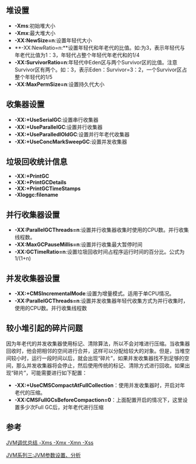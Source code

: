 ## 堆设置

- **-Xms**:初始堆大小
- **-Xmx**:最大堆大小
- **-XX:NewSize=n**:设置年轻代大小
- **-XX:NewRatio=n:**设置年轻代和年老代的比值。如:为3，表示年轻代与年老代比值为1：3，年轻代占整个年轻代年老代和的1/4
- **-XX:SurvivorRatio=n**:年轻代中Eden区与两个Survivor区的比值。注意Survivor区有两个。如：3，表示Eden：Survivor=3：2，一个Survivor区占整个年轻代的1/5
- **-XX:MaxPermSize=n**:设置持久代大小

## 收集器设置

- **-XX:+UseSerialGC**:设置串行收集器
- **-XX:+UseParallelGC**:设置并行收集器
- **-XX:+UseParalledlOldGC**:设置并行年老代收集器
- **-XX:+UseConcMarkSweepGC**:设置并发收集器

## 垃圾回收统计信息

- **-XX:+PrintGC**
- **-XX:+PrintGCDetails**
- **-XX:+PrintGCTimeStamps**
- **-Xloggc:filename**

## 并行收集器设置

- **-XX:ParallelGCThreads=n**:设置并行收集器收集时使用的CPU数。并行收集线程数。
- **-XX:MaxGCPauseMillis=n**:设置并行收集最大暂停时间
- **-XX:GCTimeRatio=n**:设置垃圾回收时间占程序运行时间的百分比。公式为1/(1+n)

## 并发收集器设置

- **-XX:+CMSIncrementalMode**:设置为增量模式。适用于单CPU情况。
- **-XX:ParallelGCThreads=n**:设置并发收集器年轻代收集方式为并行收集时，使用的CPU数。并行收集线程数



## 较小堆引起的碎片问题

因为年老代的并发收集器使用标记、清除算法，所以不会对堆进行压缩。当收集器回收时，他会把相邻的空间进行合并，这样可以分配给较大的对象。但是，当堆空间较小时，运行一段时间以后，就会出现“碎片”，如果并发收集器找不到足够的空间，那么并发收集器将会停止，然后使用传统的标记、清除方式进行回收。如果出现“碎片”，可能需要进行如下配置：

- **-XX:+UseCMSCompactAtFullCollection**：使用并发收集器时，开启对年老代的压缩。
- **-XX:CMSFullGCsBeforeCompaction=0**：上面配置开启的情况下，这里设置多少次Full GC后，对年老代进行压缩

## 参考

[JVM调优总结 -Xms -Xmx -Xmn -Xss](https://www.cnblogs.com/likehua/p/3369823.html)

[JVM系列三:JVM参数设置、分析](https://www.cnblogs.com/redcreen/archive/2011/05/04/2037057.html)


